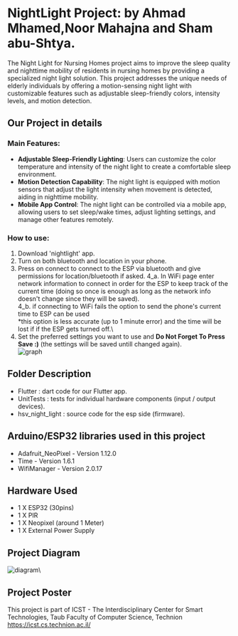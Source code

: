 # NightLight Project: by Ahmad Mhamed,Noor Mahajna and Sham abu-Shtya.
The Night Light for Nursing Homes project aims to improve the sleep quality and nighttime mobility of residents in nursing homes by providing a specialized night light solution. This project addresses the unique needs of elderly individuals by offering a motion-sensing night light with customizable features such as adjustable sleep-friendly colors, intensity levels, and motion detection.
## Our Project in details
### Main Features:
- **Adjustable Sleep-Friendly Lighting**: Users can customize the color temperature and intensity of the night light to create a comfortable sleep environment.
- **Motion Detection Capability**: The night light is equipped with motion sensors that adjust the light intensity when movement is detected, aiding in nighttime mobility.
- **Mobile App Control**: The night light can be controlled via a mobile app, allowing users to set sleep/wake times, adjust lighting settings, and manage other features remotely.
### How to use:
1. Download 'nightlight' app.
2. Turn on both bluetooth and location in your phone.
3. Press on connect to connect to the ESP via bluetooth and give permissions for location/bluetooth if asked.
4_a. In WiFi page enter network information to connect in order for the ESP to keep track of the current time (doing so once is enough as long as the network info doesn't change since they will be saved).\
4_b. if connecting to WiFi fails the option to send the phone's current time to ESP can be used\
     *this option is less accurate (up to 1 minute error) and the time will be lost if if the ESP gets turned off.\
5. Set the preferred settings you want to use and **Do Not Forget To Press Save :)** (the settings will be saved untill changed again).
\
![graph](https://github.com/MhamedAhmad/IOT-NightLight/assets/158752975/83a8937a-b598-44b9-86f2-2782f093c19b)

## Folder Description
- Flutter : dart code for our Flutter app.
- UnitTests : tests for individual hardware components (input / output devices).
- hsv_night_light : source code for the esp side (firmware).
## Arduino/ESP32 libraries used in this project
- Adafruit_NeoPixel - Version 1.12.0
- Time - Version 1.6.1
- WifiManager - Version 2.0.17
## Hardware Used
- 1 X ESP32 (30pins)
- 1 X PIR
- 1 X Neopixel (around 1 Meter)
- 1 X External Power Supply
## Project Diagram
![diagram](https://github.com/MhamedAhmad/IOT-NightLight/assets/158752975/be8331c8-610c-4ad4-be84-3aa3df369528)\
## Project Poster
This project is part of ICST - The Interdisciplinary Center for Smart Technologies, Taub Faculty of Computer Science, Technion https://icst.cs.technion.ac.il/

